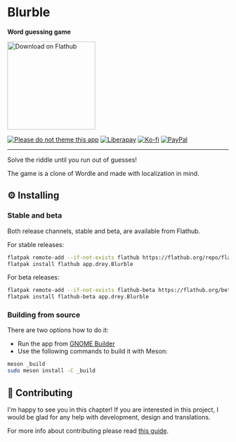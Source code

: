 # Blurble

**Word guessing game**

<p>
  <a href="https://flathub.org/apps/details/app.drey.Blurble">
    <img src="https://flathub.org/assets/badges/flathub-badge-en.svg" alt="Download on Flathub" width="200" />
  </a>
</p>

[![Please do not theme this app](https://stopthemingmy.app/badge.svg)](https://stopthemingmy.app)
[![Liberapay](https://img.shields.io/badge/Liberapay-Donate-F6C915?logo=liberapay)](https://liberapay.com/pervoj)
[![Ko-fi](https://img.shields.io/badge/Ko--fi-Donate-FF5E5B?logo=kofi)](https://ko-fi.com/pervoj)
[![PayPal](https://img.shields.io/badge/PayPal-Donate-00457C?logo=paypal)](https://paypal.me/pervoj)

---

Solve the riddle until you run out of guesses!

The game is a clone of Wordle and made with localization in mind.

## ⚙️ Installing

### Stable and beta

Both release channels, stable and beta, are available from Flathub.

For stable releases:

```sh
flatpak remote-add --if-not-exists flathub https://flathub.org/repo/flathub.flatpakrepo
flatpak install flathub app.drey.Blurble
```

For beta releases:

```sh
flatpak remote-add --if-not-exists flathub-beta https://flathub.org/beta-repo/flathub-beta.flatpakrepo
flatpak install flathub-beta app.drey.Blurble
```

### Building from source

There are two options how to do it:

- Run the app from [GNOME Builder](https://flathub.org/apps/details/org.gnome.Builder)
- Use the following commands to build it with Meson:

```sh
meson _build
sudo meson install -C _build
```

## 👥 Contributing

I'm happy to see you in this chapter! If you are interested in this project,
I would be glad for any help with development, design and translations.

For more info about contributing please read [this guide](CONTRIBUTING.md).
